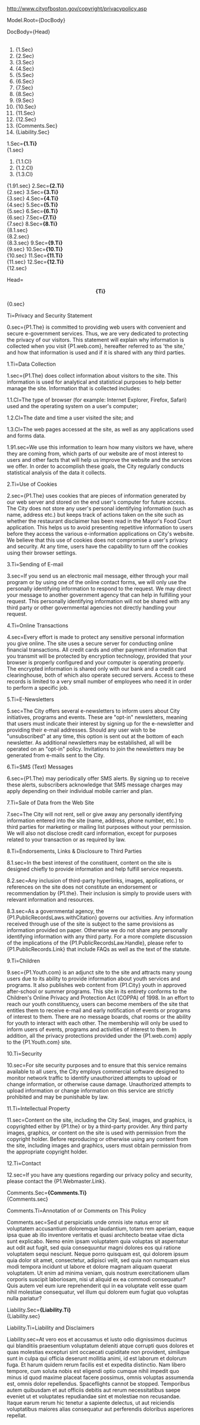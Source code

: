 http://www.cityofboston.gov/copyright/privacypolicy.asp

Model.Root={DocBody}

DocBody={Head}<br><br><ol><li>{1.Sec}</li><li>{2.Sec}</li><li>{3.Sec}</li><li>{4.Sec}</li><li>{5.Sec}</li><li>{6.Sec}</li><li>{7.Sec}</li><li>{8.Sec}</li><li>{9.Sec}</li><li>{10.Sec}</li><li>{11.Sec}</li><li>{12.Sec}</li><li>{Comments.Sec}</li><li>{Liability.Sec}</li></ol>

1.Sec=<b>{1.Ti}</b><br>{1.sec}<ol><li>{1.1.Cl}</li><li>{1.2.Cl}</li><li>{1.3.Cl}</li></ol>{1.91.sec}
2.Sec=<b>{2.Ti}</b><br>{2.sec}
3.Sec=<b>{3.Ti}</b><br>{3.sec}
4.Sec=<b>{4.Ti}</b><br>{4.sec}
5.Sec=<b>{5.Ti}</b><br>{5.sec}
6.Sec=<b>{6.Ti}</b><br>{6.sec}
7.Sec=<b>{7.Ti}</b><br>{7.sec}
8.Sec=<b>{8.Ti}</b><br>{8.1.sec}<br>{8.2.sec}<br>{8.3.sec}
9.Sec=<b>{9.Ti}</b><br>{9.sec}
10.Sec=<b>{10.Ti}</b><br>{10.sec}
11.Sec=<b>{11.Ti}</b><br>{11.sec}
12.Sec=<b>{12.Ti}</b><br>{12.sec}


Head=<center><b>{Ti}</b></center><br>{0.sec}

Ti=Privacy and Security Statement

0.sec={P1.The} is committed to providing web users with convenient and secure e-government services. Thus, we are very dedicated to protecting the privacy of our visitors. This statement will explain why information is collected when you visit {P1.web.com}, hereafter referred to as 'the site,' and how that information is used and if it is shared with any third parties.

1.Ti=Data Collection

1.sec={P1.The} does collect information about visitors to the site. This information is used for analytical and statistical purposes to help better manage the site. Information that is collected includes:

1.1.Cl=The type of browser (for example: Internet Explorer, Firefox, Safari) used and the operating system on a user's computer;

1.2.Cl=The date and time a user visited the site; and

1.3.Cl=The web pages accessed at the site, as well as any applications used and forms data.

1.91.sec=We use this information to learn how many visitors we have, where they are coming from, which parts of our website are of most interest to users and other facts that will help us improve the website and the services we offer. In order to accomplish these goals, the City regularly conducts statistical analysis of the data it collects.

2.Ti=Use of Cookies

2.sec={P1.The} uses cookies that are pieces of information generated by our web server and stored on the end user's computer for future access. The City does not store any user's personal identifying information (such as name, address etc.) but keeps track of actions taken on the site such as whether the restaurant disclaimer has been read in the Mayor's Food Court application. This helps us to avoid presenting repetitive information to users before they access the various e-information applications on City's website. We believe that this use of cookies does not compromise a user's privacy and security. At any time, users have the capability to turn off the cookies using their browser settings.

3.Ti=Sending of E-mail

3.sec=If you send us an electronic mail message, either through your mail program or by using one of the online contact forms, we will only use the personally identifying information to respond to the request. We may direct your message to another government agency that can help in fulfilling your request. This personally identifying information will not be shared with any third party or other governmental agencies not directly handling your request.

4.Ti=Online Transactions

4.sec=Every effort is made to protect any sensitive personal information you give online. The site uses a secure server for conducting online financial transactions. All credit cards and other payment information that you transmit will be protected by encryption technology, provided that your browser is properly configured and your computer is operating properly. The encrypted information is shared only with our bank and a credit card clearinghouse, both of which also operate secured servers. Access to these records is limited to a very small number of employees who need it in order to perform a specific job.

5.Ti=E-Newsletters

5.sec=The City offers several e-newsletters to inform users about City initiatives, programs and events. These are "opt-in" newsletters, meaning that users must indicate their interest by signing up for the e-newsletter and providing their e-mail addresses. Should any user wish to be "unsubscribed" at any time, this option is sent out at the bottom of each newsletter. As additional newsletters may be established, all will be operated on an "opt-in" policy. Invitations to join the newsletters may be generated from e-mails sent to the City.

6.Ti=SMS (Text) Messages

6.sec={P1.The} may periodically offer SMS alerts. By signing up to receive these alerts, subscribers acknowledge that SMS message charges may apply depending on their individual mobile carrier and plan.

7.Ti=Sale of Data from the Web Site

7.sec=The City will not rent, sell or give away any personally identifying information entered into the site (name, address, phone number, etc.) to third parties for marketing or mailing list purposes without your permission. We will also not disclose credit card information, except for purposes related to your transaction or as required by law.

8.Ti=Endorsements, Links & Disclosure to Third Parties

8.1.sec=In the best interest of the constituent, content on the site is designed chiefly to provide information and help fulfill service requests. 

8.2.sec=Any inclusion of third-party hyperlinks, images, applications, or references on the site does not constitute an endorsement or recommendation by {P1.the}. Their inclusion is simply to provide users with relevant information and resources.

8.3.sec=As a governmental agency, the {P1.PublicRecordsLaws.withCitation} governs our activities. Any information received through use of the site is subject to the same provisions as information provided on paper. Otherwise we do not share any personally identifying information with any third party. For a more complete discussion of the implications of the {P1.PublicRecordsLaw.Handle}, please refer to {P1.PublicRecords.Link} that include FAQs as well as the text of the statute.

9.Ti=Children

9.sec={P1.Youth.com} is an adjunct site to the site and attracts many young users due to its ability to provide information about youth services and programs. It also publishes web content from {P1.City} youth in approved after-school or summer programs. This site in its entirety conforms to the Children's Online Privacy and Protection Act (COPPA) of 1998. In an effort to reach our youth constituency, users can become members of the site that entitles them to receive e-mail and early notification of events or programs of interest to them. There are no message boards, chat rooms or the ability for youth to interact with each other. The membership will only be used to inform users of events, programs and activities of interest to them. In addition, all the privacy protections provided under the {P1.web.com} apply to the {P1.Youth.com} site.

10.Ti=Security

10.sec=For site security purposes and to ensure that this service remains available to all users, the City employs commercial software designed to monitor network traffic to identify unauthorized attempts to upload or change information, or otherwise cause damage. Unauthorized attempts to upload information or change information on this service are strictly prohibited and may be punishable by law.

11.Ti=Intellectual Property

11.sec=Content on the site, including the City Seal, images, and graphics, is copyrighted either by {P1.the} or by a third-party provider. Any third party images, graphics, or content on the site is used with permission from the copyright holder. Before reproducing or otherwise using any content from the site, including images and graphics, users must obtain permission from the appropriate copyright holder.

12.Ti=Contact

12.sec=If you have any questions regarding our privacy policy and security, please contact the {P1.Webmaster.Link}.

Comments.Sec=<b>{Comments.Ti}</b><br>{Comments.sec}

Comments.Ti=Annotation of or Comments on This Policy

Comments.sec=Sed ut perspiciatis unde omnis iste natus error sit voluptatem accusantium doloremque laudantium, totam rem aperiam, eaque ipsa quae ab illo inventore veritatis et quasi architecto beatae vitae dicta sunt explicabo. Nemo enim ipsam voluptatem quia voluptas sit aspernatur aut odit aut fugit, sed quia consequuntur magni dolores eos qui ratione voluptatem sequi nesciunt. Neque porro quisquam est, qui dolorem ipsum quia dolor sit amet, consectetur, adipisci velit, sed quia non numquam eius modi tempora incidunt ut labore et dolore magnam aliquam quaerat voluptatem. Ut enim ad minima veniam, quis nostrum exercitationem ullam corporis suscipit laboriosam, nisi ut aliquid ex ea commodi consequatur? Quis autem vel eum iure reprehenderit qui in ea voluptate velit esse quam nihil molestiae consequatur, vel illum qui dolorem eum fugiat quo voluptas nulla pariatur?

Liability.Sec=<b>{Liability.Ti}</b><br>{Liability.sec}

Liability.Ti=Liability and Disclaimers

Liability.sec=At vero eos et accusamus et iusto odio dignissimos ducimus qui blanditiis praesentium voluptatum deleniti atque corrupti quos dolores et quas molestias excepturi sint occaecati cupiditate non provident, similique sunt in culpa qui officia deserunt mollitia animi, id est laborum et dolorum fuga. Et harum quidem rerum facilis est et expedita distinctio. Nam libero tempore, cum soluta nobis est eligendi optio cumque nihil impedit quo minus id quod maxime placeat facere possimus, omnis voluptas assumenda est, omnis dolor repellendus. Spaceflights cannot be stopped. Temporibus autem quibusdam et aut officiis debitis aut rerum necessitatibus saepe eveniet ut et voluptates repudiandae sint et molestiae non recusandae. Itaque earum rerum hic tenetur a sapiente delectus, ut aut reiciendis voluptatibus maiores alias consequatur aut perferendis doloribus asperiores repellat.
